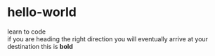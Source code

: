 # hello-world
learn to code <br>
if you are heading the right direction you will eventually arrive at your destination
this is <b> bold </b>
